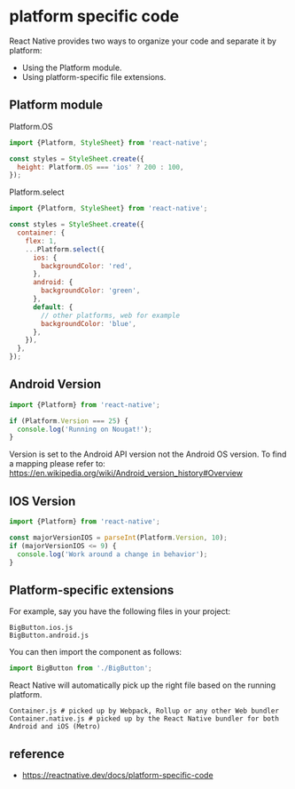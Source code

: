 # platform specific code
React Native provides two ways to organize your code and separate it by platform:
- Using the Platform module.
- Using platform-specific file extensions.

## Platform module
Platform.OS
```jsx
import {Platform, StyleSheet} from 'react-native';

const styles = StyleSheet.create({
  height: Platform.OS === 'ios' ? 200 : 100,
});
```
Platform.select
```jsx
import {Platform, StyleSheet} from 'react-native';

const styles = StyleSheet.create({
  container: {
    flex: 1,
    ...Platform.select({
      ios: {
        backgroundColor: 'red',
      },
      android: {
        backgroundColor: 'green',
      },
      default: {
        // other platforms, web for example
        backgroundColor: 'blue',
      },
    }),
  },
});
```

## Android Version
```jsx
import {Platform} from 'react-native';

if (Platform.Version === 25) {
  console.log('Running on Nougat!');
}
```
Version is set to the Android API version not the Android OS version. To find a mapping please refer to:
https://en.wikipedia.org/wiki/Android_version_history#Overview

## IOS Version
```jsx
import {Platform} from 'react-native';

const majorVersionIOS = parseInt(Platform.Version, 10);
if (majorVersionIOS <= 9) {
  console.log('Work around a change in behavior');
}
```

## Platform-specific extensions
For example, say you have the following files in your project:
```
BigButton.ios.js
BigButton.android.js
```
You can then import the component as follows:
```js
import BigButton from './BigButton';
```
React Native will automatically pick up the right file based on the running platform.

```
Container.js # picked up by Webpack, Rollup or any other Web bundler
Container.native.js # picked up by the React Native bundler for both Android and iOS (Metro)
```

## reference
- https://reactnative.dev/docs/platform-specific-code